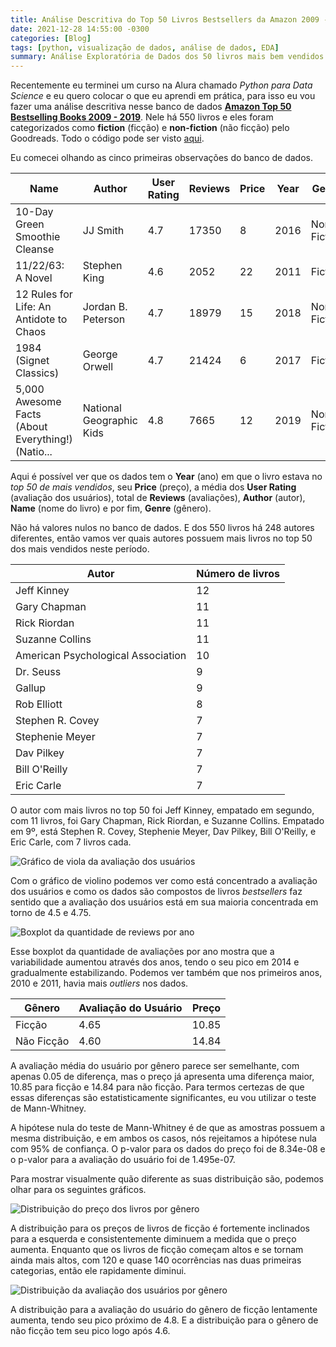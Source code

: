 ```yaml
---
title: Análise Descritiva do Top 50 Livros Bestsellers da Amazon 2009 - 2019
date: 2021-12-28 14:55:00 -0300
categories: [Blog]
tags: [python, visualização de dados, análise de dados, EDA]
summary: Análise Exploratória de Dados dos 50 livros mais bem vendidos da Amazon de 2009 - 2019
---
```


Recentemente eu terminei um curso na Alura chamado _Python para Data Science_ e eu quero colocar o que eu aprendi em prática, para isso eu vou fazer uma análise descritiva nesse banco de dados [**Amazon Top 50 Bestselling Books 2009 - 2019**](https://www.kaggle.com/sootersaalu/amazon-top-50-bestselling-books-2009-2019). Nele há 550 livros e eles foram categorizados como **fiction** (ficção) e **non-fiction** (não ficção) pelo Goodreads. Todo o código pode ser visto [aqui](https://gist.github.com/devmedeiros/12813bebd78f7662966096e963ed0aa9).

Eu comecei olhando as cinco primeiras observações do banco de dados.

| Name                                              | Author                   | User Rating | Reviews | Price | Year | Genre       |
|---------------------------------------------------|--------------------------|-------------|---------|-------|------|-------------|
| 10-Day Green Smoothie Cleanse                     | JJ Smith                 | 4.7         | 17350   | 8     | 2016 | Non Fiction |
| 11/22/63: A Novel                                 | Stephen King             | 4.6         | 2052    | 22    | 2011 | Fiction     |
| 12 Rules for Life: An Antidote to Chaos           | Jordan B. Peterson       | 4.7         | 18979   | 15    | 2018 | Non Fiction |
| 1984 (Signet Classics)                            | George Orwell            | 4.7         | 21424   | 6     | 2017 | Fiction     |
| 5,000 Awesome Facts (About Everything!) (Natio... | National Geographic Kids | 4.8         | 7665    | 12    | 2019 | Non Fiction |

Aqui é possível ver que os dados tem o **Year** (ano) em que o livro estava no _top 50 de mais vendidos_, seu **Price** (preço), a média dos **User Rating** (avaliação dos usuários), total de **Reviews** (avaliações), **Author** (autor), **Name** (nome do livro) e por fim, **Genre** (gênero).

Não há valores nulos no banco de dados. E dos 550 livros há 248 autores diferentes, então vamos ver quais autores possuem mais livros no top 50 dos mais vendidos neste período.

| Autor                             | Número de livros |
|------------------------------------|-----------------|
| Jeff Kinney                        | 12              |
| Gary Chapman                       | 11              |
| Rick Riordan                       | 11              |
| Suzanne Collins                    | 11              |
| American Psychological Association | 10              |
| Dr. Seuss                          | 9               |
| Gallup                             | 9               |
| Rob Elliott                        | 8               |
| Stephen R. Covey                   | 7               |
| Stephenie Meyer                    | 7               |
| Dav Pilkey	                       | 7               |
| Bill O'Reilly                      | 7               |
| Eric Carle	                       | 7               |

O autor com mais livros no top 50 foi Jeff Kinney, empatado em segundo, com 11 livros, foi Gary Chapman, Rick Riordan, e Suzanne Collins. Empatado em 9º, está Stephen R. Covey, Stephenie Meyer, Dav Pilkey, Bill O'Reilly, e Eric Carle, com 7 livros cada.

![Gráfico de viola da avaliação dos usuários](https://ik.imagekit.io/devmedeiros/violing_ur_vmTFo02uK.jpg?updatedAt=1640708039606)

Com o gráfico de violino podemos ver como está concentrado a avaliação dos usuários e como os dados são compostos de livros _bestsellers_ faz sentido que a avaliação dos usuários está em sua maioria concentrada em torno de 4.5 e 4.75.

![Boxplot da quantidade de reviews por ano](https://ik.imagekit.io/devmedeiros/boxplot_year_reviews_Pa1YGMhj2z1.jpg?updatedAt=1640708039777)

Esse boxplot da quantidade de avaliações por ano mostra que a variabilidade aumentou através dos anos, tendo o seu pico em 2014 e gradualmente estabilizando. Podemos ver também que nos primeiros anos, 2010 e 2011, havia mais _outliers_ nos dados.

| Gênero       | Avaliação do Usuário | Preço |
|-------------|-------------|-------|
| Ficção     | 4.65        | 10.85 |
| Não Ficção | 4.60        | 14.84 |

A avaliação média do usuário por gênero parece ser semelhante, com apenas 0.05 de diferença, mas o preço já apresenta uma diferença maior, 10.85 para ficção e 14.84 para não ficção. Para termos certezas de que essas diferenças são estatisticamente significantes, eu vou utilizar o teste de Mann-Whitney.

A hipótese nula do teste de Mann-Whitney é de que as amostras possuem a mesma distribuição, e em ambos os casos, nós rejeitamos a hipótese nula com 95% de confiança. O p-valor para os dados do preço foi de 8.34e-08 e o p-valor para a avaliação do usuário foi de 1.495e-07.

Para mostrar visualmente quão diferente as suas distribuição são, podemos olhar para os seguintes gráficos.

![Distribuição do preço dos livros por gênero](https://ik.imagekit.io/devmedeiros/hist_price_qxT6fxEGQ.jpg?updatedAt=1640708039771)

A distribuição para os preços de livros de ficção é fortemente inclinados para a esquerda e consistentemente diminuem a medida que o preço aumenta. Enquanto que os livros de ficção começam altos e se tornam ainda mais altos, com 120 e quase 140 ocorrências nas duas primeiras categorias, então ele rapidamente diminui.

![Distribuição da avaliação dos usuários por gênero](https://ik.imagekit.io/devmedeiros/hist_ur_6YxOQ_Huz.jpg?updatedAt=1640708040024)

A distribuição para a avaliação do usuário do gênero de ficção lentamente aumenta, tendo seu pico próximo de 4.8. E a distribuição para o gênero de não ficção tem seu pico logo após 4.6.
